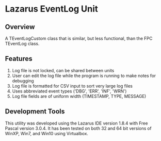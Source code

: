 # Lazarus EventLog Unit

## Overview

A TEventLogCustom class that is similar, but less functional, than the FPC TEventLog class.

## Features

1. Log file is not locked, can be shared between units
2. User can edit the log file while the program is running to make notes for debugging
3. Log file is formatted for CSV input to sort very large log files
4. Uses abbreviated event types ('DBG', 'ERR', 'INF', 'WRN')
5. Log file fields are of uniform width (TIMESTAMP, TYPE, MESSAGE)

## Development Tools

This utility was developed using the Lazarus IDE version 1.8.4 with Free Pascal version 3.0.4.  It has been tested on both 32 and 64 bit versions of WinXP, Win7, and Win10 using Virtualbox.
 

